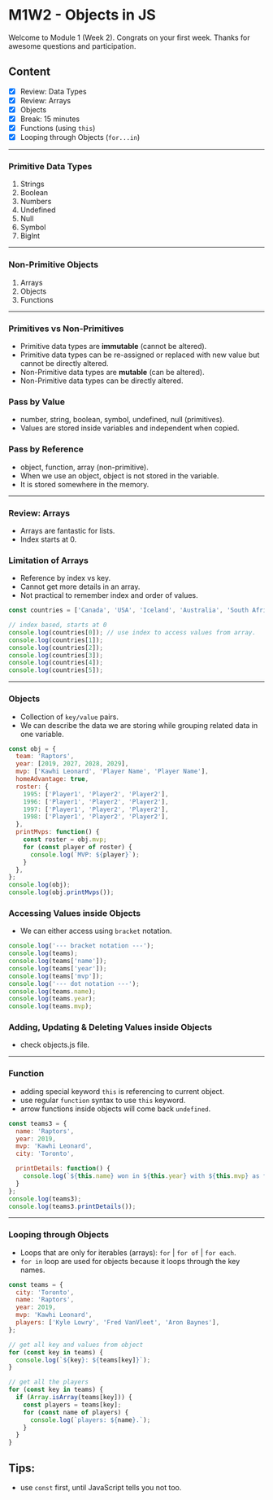 # M1W2 - Objects in JS
Welcome to Module 1 (Week 2). Congrats on your first week. Thanks for awesome questions and participation.

## Content
- [X] Review: Data Types
- [X] Review: Arrays
- [X] Objects
- [X] Break: 15 minutes
- [X] Functions (using `this`)
- [X] Looping through Objects (`for...in`)

---

### Primitive Data Types
1. Strings
2. Boolean
3. Numbers
4. Undefined
5. Null
6. Symbol
7. BigInt

---

### Non-Primitive Objects
1. Arrays
2. Objects
3. Functions

--- 

### Primitives vs Non-Primitives
* Primitive data types are **immutable** (cannot be altered).
* Primitive data types can be re-assigned or replaced with new value but cannot be directly altered.
* Non-Primitive data types are **mutable** (can be altered).
* Non-Primitive data types can be directly altered.

### Pass by Value
* number, string, boolean, symbol, undefined, null (primitives).
* Values are stored inside variables and independent when copied.

### Pass by Reference
* object, function, array (non-primitive).
* When we use an object, object is not stored in the variable.
* It is stored somewhere in the memory.

---

### Review: Arrays
* Arrays are fantastic for lists.
* Index starts at 0.

### Limitation of Arrays
* Reference by index vs key.
* Cannot get more details in an array.
* Not practical to remember index and order of values.

```javascript
const countries = ['Canada', 'USA', 'Iceland', 'Australia', 'South Africa', 'New Zealand'];

// index based, starts at 0
console.log(countries[0]); // use index to access values from array.
console.log(countries[1]);
console.log(countries[2]);
console.log(countries[3]);
console.log(countries[4]);
console.log(countries[5]);
```

---

### Objects
* Collection of `key/value` pairs.
* We can describe the data we are storing while grouping related data in one variable.

```javascript
const obj = {
  team: 'Raptors',
  year: [2019, 2027, 2028, 2029],
  mvp: ['Kawhi Leonard', 'Player Name', 'Player Name'],
  homeAdvantage: true,
  roster: {
    1995: ['Player1', 'Player2', 'Player2'],
    1996: ['Player1', 'Player2', 'Player2'],
    1997: ['Player1', 'Player2', 'Player2'],
    1998: ['Player1', 'Player2', 'Player2'],
  },
  printMvps: function() {
    const roster = obj.mvp;
    for (const player of roster) {
      console.log(`MVP: ${player}`);
    }
  },
};
console.log(obj);
console.log(obj.printMvps());
```

### Accessing Values inside Objects
* We can either access using `bracket` notation.

```javascript
console.log('--- bracket notation ---');
console.log(teams);
console.log(teams['name']);
console.log(teams['year']);
console.log(teams['mvp']);
console.log('--- dot notation ---');
console.log(teams.name);
console.log(teams.year);
console.log(teams.mvp);
```

### Adding, Updating & Deleting Values inside Objects
* check objects.js file.

---

### Function
* adding special keyword `this` is referencing to current object.
* use regular `function` syntax to use `this` keyword.
* arrow functions inside objects will come back `undefined`.

```javascript
const teams3 = {
  name: 'Raptors',
  year: 2019,
  mvp: 'Kawhi Leonard',
  city: 'Toronto',

  printDetails: function() {
    console.log(`${this.name} won in ${this.year} with ${this.mvp} as finals mvp.`);
  }
};
console.log(teams3);
console.log(teams3.printDetails());
```

--- 

### Looping through Objects
* Loops that are only for iterables (arrays): `for` | `for of` | `for each`.
* `for in` loop are used for objects because it loops through the key names.

```javascript
const teams = {
  city: 'Toronto',
  name: 'Raptors',
  year: 2019,
  mvp: 'Kawhi Leonard',
  players: ['Kyle Lowry', 'Fred VanVleet', 'Aron Baynes'],
};

// get all key and values from object
for (const key in teams) {
  console.log(`${key}: ${teams[key]}`);
}

// get all the players
for (const key in teams) {
  if (Array.isArray(teams[key])) {
    const players = teams[key];
    for (const name of players) {
      console.log(`players: ${name}.`);
    }
  }
}
```

## Tips:
* use `const` first, until JavaScript tells you not too.
